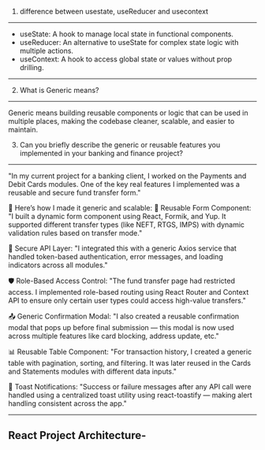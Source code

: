 1. difference between usestate, useReducer and usecontext 
--------------------------------------------------------
* useState: A hook to manage local state in functional components.
* useReducer: An alternative to useState for complex state logic with multiple actions.
* useContext: A hook to access global state or values without prop drilling.

------------------------------------------------------------------------------------------

2. What is Generic means?
------------------------
Generic means building reusable components or logic that can be used in multiple places, making the codebase cleaner, scalable, and easier to maintain.

3. Can you briefly describe the generic or reusable features you implemented in your banking and finance project?
------------------------------------------------------------------------------------------------
"In my current project for a banking client, I worked on the Payments and Debit Cards modules. One of the key real features I implemented was a reusable and secure fund transfer form."

🔧 Here’s how I made it generic and scalable:
🔁 Reusable Form Component:
"I built a dynamic form component using React, Formik, and Yup. It supported different transfer types (like NEFT, RTGS, IMPS) with dynamic validation rules based on transfer mode."

🔐 Secure API Layer:
"I integrated this with a generic Axios service that handled token-based authentication, error messages, and loading indicators across all modules."

🛡️ Role-Based Access Control:
"The fund transfer page had restricted access. I implemented role-based routing using React Router and Context API to ensure only certain user types could access high-value transfers."

📤 Generic Confirmation Modal:
"I also created a reusable confirmation modal that pops up before final submission — this modal is now used across multiple features like card blocking, address update, etc."

📊 Reusable Table Component:
"For transaction history, I created a generic table with pagination, sorting, and filtering. It was later reused in the Cards and Statements modules with different data inputs."

🔔 Toast Notifications:
"Success or failure messages after any API call were handled using a centralized toast utility using react-toastify — making alert handling consistent across the app."

----------------------------------------------------------------------------------------------------------

React Project Architecture-
----------------------------

